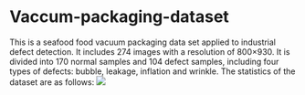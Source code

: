 # Vaccum-packaging-dataset

This is a seafood food vacuum packaging data set applied to industrial defect detection. It includes 274 images with a resolution of 800×930. It is divided into 170 normal samples and 104 defect samples, including four types of defects: bubble, leakage, inflation and wrinkle. The statistics of the dataset are as follows:
![](./Fig1.emf)

